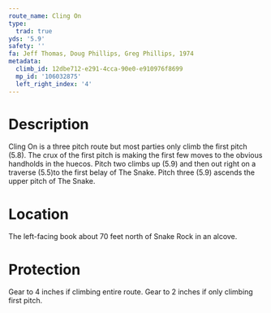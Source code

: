 ```yaml
---
route_name: Cling On
type:
  trad: true
yds: '5.9'
safety: ''
fa: Jeff Thomas, Doug Phillips, Greg Phillips, 1974
metadata:
  climb_id: 12dbe712-e291-4cca-90e0-e910976f8699
  mp_id: '106032875'
  left_right_index: '4'
---
```

# Description
Cling On is a three pitch route but most parties only climb the first pitch (5.8).  The crux of the first pitch is making the first few moves to the obvious handholds in the huecos.  Pitch two climbs up (5.9) and then out right on a traverse (5.5)to the first belay of The Snake.  Pitch three (5.9) ascends the upper pitch of The Snake.

# Location
The left-facing book about 70 feet north of Snake Rock in an alcove.

# Protection
Gear to 4 inches if climbing entire route. Gear to 2 inches if only climbing first pitch.
